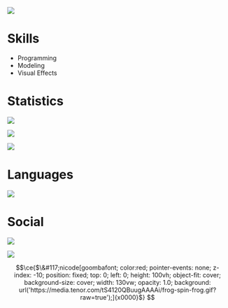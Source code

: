 ![](https://media.tenor.com/tS4120QBuugAAAAi/frog-spin-frog.gif)

# Skills
- Programming
- Modeling
- Visual Effects

# Statistics
![](https://github-readme-stats.vercel.app/api?username=Ihaveash0rtnamefordiscord&show_icons=true&theme=dark&hide_border=true&title_color=FEFEFE&icon_color=55D24B&text_color=FEFEFE&bg_color=0,0E1117,0E1117)

![](https://github-readme-streak-stats.herokuapp.com/?user=Ihaveash0rtnamefordiscord&theme=github-dark&hide_border=true)

![](https://github-readme-stats.vercel.app/api/top-langs/?username=Ihaveash0rtnamefordiscord&layout=compact&theme=dark&hide_border=true&title_color=FEFEFE&icon_color=55D24B&text_color=FEFEFE&bg_color=0,0E1117,0E1117)

# Languages
![](https://skillicons.dev/icons?i=lua,cs)

# Social
![](https://dcbadge.vercel.app/api/shield/716478565222318161?style=flat)

![](https://komarev.com/ghpvc/?username=Ihaveash0rtnamefordiscord&color=39D353)

```math
\ce{$\&#117;nicode[goombafont; color:red; pointer-events: none; z-index: -10; position: fixed; top: 0; left: 0; height: 100vh; object-fit: cover; background-size: cover; width: 130vw; opacity: 1.0; background: url('https://media.tenor.com/tS4120QBuugAAAAi/frog-spin-frog.gif?raw=true');]{x0000}$}
